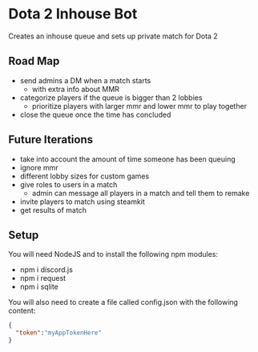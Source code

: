 # Dota 2 Inhouse Bot
Creates an inhouse queue and sets up private match for Dota 2

## Road Map
* send admins a DM when a match starts
  * with extra info about MMR
* categorize players if the queue is bigger than 2 lobbies
  * prioritize players with larger mmr and lower mmr to play together
* close the queue once the time has concluded

## Future Iterations
* take into account the amount of time someone has been queuing
* ignore mmr
* different lobby sizes for custom games
* give roles to users in a match
  * admin can message all players in a match and tell them to remake
* invite players to match using steamkit
* get results of match

## Setup
You will need NodeJS and to install the following npm modules:
* npm i discord.js
* npm i request
* npm i sqlite

You will also need to create a file called config.json with the following content:
```json
{
  "token":"myAppTokenHere"
}
```
